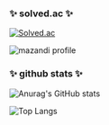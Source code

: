
<!--
**hwkimv/hwkimv** is a ✨ _special_ ✨ repository because its `README.md` (this file) appears on your GitHub profile.

Here are some ideas to get you started:

- 🔭 I’m currently working on ...
- 🌱 I’m currently learning ...
- 👯 I’m looking to collaborate on ...
- 🤔 I’m looking for help with ...
- 💬 Ask me about ...
- 📫 How to reach me: ...
- 😄 Pronouns: ...
- ⚡ Fun fact: ...
-->
<h3>✨ solved.ac ✨</h3>

[![Solved.ac](http://mazassumnida.wtf/api/v2/generate_badge?boj=hwkimv)](https://solved.ac/hwkimv)

![mazandi profile](http://mazandi.herokuapp.com/api?handle=hwkimv&theme=dark)


<h3>✨ github stats ✨</h3>

![Anurag's GitHub stats](https://github-readme-stats.vercel.app/api?username=hwkimv&show_icons=true&theme=dark)

![Top Langs](https://github-readme-stats.vercel.app/api/top-langs/?username=hwkimv&layout=compact&theme=dark)
